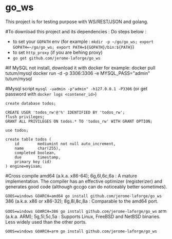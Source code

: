 go_ws
=====

This project is for testing purpose with WS/REST/JSON and golang.

#To download this project and its dependencies :
Do steps below :
- to set your `GOPATH` env (for example : `mkdir -p ~/go/go_ws; export GOPATH=~/go/go_ws; export PATH=${GOPATH}/bin:${PATH}`)
- to set `http_proxy` (if you are behing proxy)
- `go get github.com/jerome-laforge/go_ws`

#If MySQL not install, download it with docker for example:
    docker pull tutum/mysql
    docker run -d -p 3306:3306 -e MYSQL_PASS="admin" tutum/mysql

#Mysql script
`mysql -uadmin -p"admin" -h127.0.0.1 -P3306` (or get password with `docker logs <contener_id>`)

    create database todos;

    CREATE USER 'todos_rw'@'%' IDENTIFIED BY 'todos_rw';
    flush privileges;
    GRANT ALL PRIVILEGES ON todos.* TO 'todos_rw' WITH GRANT OPTION;

    use todos;

    create table todos (
        id        mediumint not null auto_increment,
        name      char(255),
        completed boolean,
        due       timestamp,
        primary key (id)
    ) engine=myisam;

#Cross compile
 amd64 (a.k.a. x86-64); 6g,6l,6c,6a : A mature implementation. The compiler has an effective optimizer (registerizer) and generates good code (although gccgo can do noticeably better sometimes). 
 
`GOOS=windows GOARCH=amd64 go install github.com/jerome-laforge/go_ws`
 386 (a.k.a. x86 or x86-32); 8g,8l,8c,8a : Comparable to the amd64 port. 
 
`GOOS=windows GOARCH=386 go install github.com/jerome-laforge/go_ws`
 arm (a.k.a. ARM); 5g,5l,5c,5a : Supports Linux, FreeBSD and NetBSD binaries. Less widely used than the other ports. 

`GOOS=windows GOARCH=arm go install github.com/jerome-laforge/go_ws`
